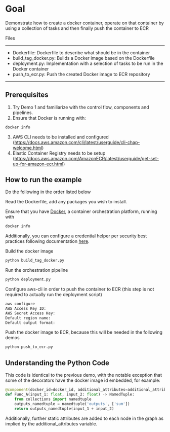 # Goal

Demonstrate how to create a docker container, operate on that container by using a collection of tasks and then finally push the container to ECR 

Files

---

* Dockerfile: Dockerfile to describe what should be in the container  
* build_tag_docker.py: Builds a Docker image based on the Dockerfile  
* deployment.py: Implementation with a selection of tasks to be run in the Docker container  
* push_to_ecr.py: Push the created Docker image to ECR repository  

---

## Prerequisites  

1. Try Demo 1 and familiarize with the control flow, components and pipelines.
2. Ensure that Docker is running with:
```bash
docker info
```
3.    AWS CLI needs to be installed and configured (https://docs.aws.amazon.com/cli/latest/userguide/cli-chap-welcome.html)
4.    Elastic Container Registry needs to be setup (https://docs.aws.amazon.com/AmazonECR/latest/userguide/get-set-up-for-amazon-ecr.html)

## How to run the example

Do the following in the order listed below

Read the Dockerfile, add any packages you wish to install.

Ensure that you have [Docker](https://www.docker.com/), a container orchestration platform, running with 

```bash
docker info
```

Additionally, you can configure a credential helper per security best practices following documentation [here](https://docs.docker.com/engine/reference/commandline/login/#credentials-store).  


Build the docker image
```bash
python build_tag_docker.py 
```
Run the orchestration pipeline
```bash
python deployment.py 
```
Configure aws-cli in order to push the container to ECR (this step is not required to actually run the deployment script)
```bash
aws configure
AWS Access Key ID: 
AWS Secret Access Key: 
Default region name: 
Default output format: 
```

Push the docker image to ECR, because this will be needed in the following demos 
```bash
python push_to_ecr.py 
```
## Understanding the Python Code

This code is identical to the previous demo, with the notable exception that some of the decorators have the docker image id embedded, for example:

```python
@component(docker_id=docker_id, additional_attributes=additional_attributes)
def Func_A(input_1: float, input_2: float) -> NamedTuple:
    from collections import namedtuple
    outputs_namedtuple = namedtuple('outputs', ['sum'])
    return outputs_namedtuple(input_1 + input_2)
```

Additionally, further static attributes are added to each node in the graph as implied by the additional_attributes variable.
